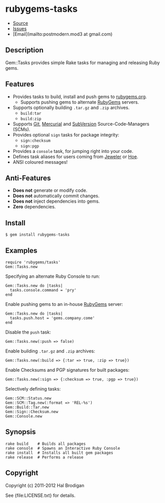 # rubygems-tasks

* [Source](https://github.com/ruby-ore/rubygems-tasks)
* [Issues](https://github.com/ruby-ore/rubygems-tasks/issues)
* [Email](mailto:postmodern.mod3 at gmail.com)

## Description

Gem::Tasks provides simple Rake tasks for managing and releasing Ruby gems.

## Features

* Provides tasks to build, install and push gems to
  [rubygems.org][1].
  * Supports pushing gems to alternate [RubyGems][2] servers.
* Supports optionally building `.tar.gz` and `.zip` archives.
  * `build:tar`
  * `build:zip`
* Supports [Git][3], [Mercurial][4] and [SubVersion][5] Source-Code-Managers
  (SCMs).
* Provides optional `sign` tasks for package integrity:
  * `sign:checksum`
  * `sign:pgp`
* Provides a `console` task, for jumping right into your code.
* Defines task aliases for users coming from [Jeweler][6] or [Hoe][7].
* ANSI coloured messages!

## Anti-Features

* **Does not** generate or modify code.
* **Does not** automatically commit changes.
* **Does not** inject dependencies into gems.
* **Zero** dependencies.

## Install

    $ gem install rubygems-tasks

## Examples

    require 'rubygems/tasks'
    Gem::Tasks.new

Specifying an alternate Ruby Console to run:

    Gem::Tasks.new do |tasks|
      tasks.console.command = 'pry'
    end

Enable pushing gems to an in-house [RubyGems][2] server:

    Gem::Tasks.new do |tasks|
      tasks.push.host = 'gems.company.come'
    end

Disable the `push` task:

    Gem::Tasks.new(:push => false)

Enable building `.tar.gz` and `.zip` archives:

    Gem::Tasks.new(:build => {:tar => true, :zip => true})

Enable Checksums and PGP signatures for built packages:

    Gem::Tasks.new(:sign => {:checksum => true, :pgp => true})

Selectively defining tasks:

    Gem::SCM::Status.new
    Gem::SCM::Tag.new(:format => 'REL-%s')
    Gem::Build::Tar.new
    Gem::Sign::Checksum.new
    Gem::Console.new

## Synopsis

    rake build    # Builds all packages
    rake console  # Spawns an Interactive Ruby Console
    rake install  # Installs all built gem packages
    rake release  # Performs a release

## Copyright

Copyright (c) 2011-2012 Hal Brodigan

See {file:LICENSE.txt} for details.

[1]: https://rubygems.org/
[2]: https://github.com/rubygems/rubygems.org#readme
[3]: http://git-scm.com/
[4]: http://mercurial.selenic.com/
[5]: http://subversion.tigris.org/
[6]: https://github.com/technicalpickles/jeweler#readme
[7]: https://github.com/seattlerb/hoe#readme
